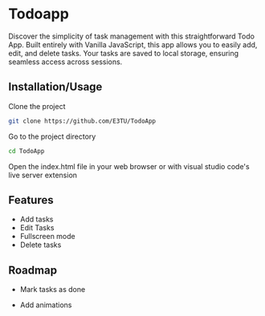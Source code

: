 
# Todoapp
Discover the simplicity of task management with this straightforward Todo App. Built entirely with Vanilla JavaScript, this app allows you to easily add, edit, and delete tasks. Your tasks are saved to local storage, ensuring seamless access across sessions.


## Installation/Usage
Clone the project

```bash
git clone https://github.com/E3TU/TodoApp
```

Go to the project directory

```bash
cd TodoApp
```

Open the index.html file in your web browser or with visual studio code's live server extension


## Features

- Add tasks
- Edit Tasks
- Fullscreen mode
- Delete tasks


## Roadmap

- Mark tasks as done

- Add animations
